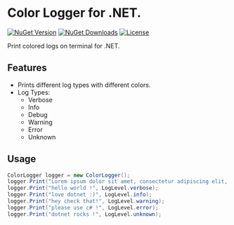 
# Color Logger for .NET. 

[![NuGet Version](https://img.shields.io/nuget/v/ColorLogger_NET?color=informational&logo=nuget)](https://www.nuget.org/packages/ColorLogger_NET/) 
[![NuGet Downloads](https://img.shields.io/nuget/dt/ColorLogger_NET?color=brightgreen&logo=nuget)](https://www.nuget.org/packages/ColorLogger_NET/)
[![License](https://img.shields.io/github/license/berkbb/tcid_checker_net?color=important)](https://www.nuget.org/packages/ColorLogger_NET/)


   

 Print colored logs on terminal for .NET.

## Features

* Prints different log types with different colors.
* Log Types:
    * Verbose
    * Info
    * Debug
    * Warning
    * Error
    * Unknown



## Usage
 

```c#
ColorLogger logger = new ColorLogger();
logger.Print("Lorem ipsum dolor sit amet, consectetur adipiscing elit, sed do eiusmod tempor incididunt ut labore et dolore magna aliqua. Ut enim ad minim veniam, quis nostrud exercitation ullamco laboris nisi ut aliquip ex ea commodo consequat. Duis aute irure dolor in reprehenderit in voluptate velit esse cillum dolore eu fugiat nulla pariatur. Excepteur sint occaecat cupidatat non proident, sunt in culpa qui officia deserunt mollit anim id est laborum.", LogLevel.debug);
logger.Print("hello world !", LogLevel.verbose);
logger.Print("love dotnet :)", LogLevel.info);
logger.Print("hey check that!", LogLevel.warning);
logger.Print("please use c# !", LogLevel.error);
logger.Print("dotnet rocks !", LogLevel.unknown);

```


